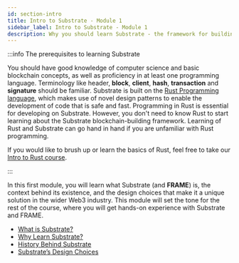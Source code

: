 ```yaml
---
id: section-intro
title: Intro to Substrate - Module 1
sidebar_label: Intro to Substrate - Module 1
description: Why you should learn Substrate - the framework for building blockchains.
---
```


:::info The prerequisites to learning Substrate

You should have good knowledge of computer science and basic blockchain concepts, as well as proficiency in at least one programming language.  Terminology like header, **block**, **client**, **hash**, **transaction** and **signature** should be familiar. Substrate is built on the [Rust Programming language](https://www.rust-lang.org/), which makes use of novel design patterns to enable the development of code that is safe and fast. Programming in Rust is essential for developing on Substrate. However, you don't need to know Rust to start learning about the Substrate blockchain-building framework. Learning of Rust and Substrate can go hand in hand if you are unfamiliar with Rust programming.


If you would like to brush up or learn the basics of Rust, feel free to take our [Intro to Rust course](../../introrust.md).

:::

In this first module, you will learn what Substrate (and **FRAME**) is, the context behind its existence, and the design choices that make it a unique solution in the wider Web3 industry.  This module will set the tone for the rest of the course, where you will get hands-on experience with Substrate and FRAME.


- [What is Substrate?](./what-is-substrate.md)
- [Why Learn Substrate?](./why-substrate.md)
- [History Behind Substrate](./substrate-history.md)
- [Substrate’s Design Choices](./substrate-design.md)
